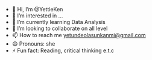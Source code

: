 - 👋 Hi, I’m @YettieKen
- 👀 I’m interested in ...
- 🌱 I’m currently learning Data Analysis
- 💞️ I’m looking to collaborate on all level
- 📫 How to reach me yetundeolasunkanmi@gmail.com
- 😄 Pronouns: she
- ⚡ Fun fact: Reading, critical thinking e.t.c

<!---
YettieKen/YettieKen is a ✨ special ✨ repository because its `README.md` (this file) appears on your GitHub profile.
You can click the Preview link to take a look at your changes.
--->
